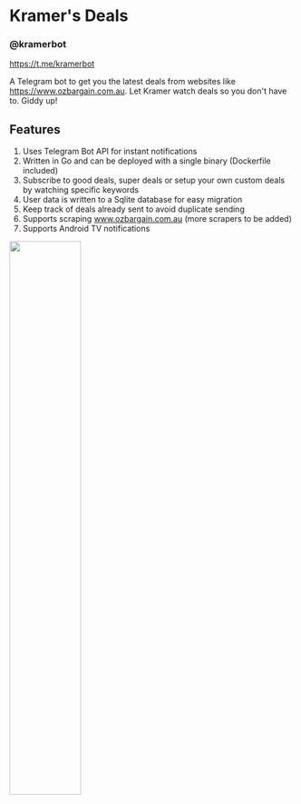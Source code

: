 # Kramer's Deals

### @kramerbot

https://t.me/kramerbot

A Telegram bot to get you the latest deals from websites like https://www.ozbargain.com.au. Let Kramer watch deals so you don't have to. Giddy up!

## Features
1. Uses Telegram Bot API for instant notifications
2. Written in Go and can be deployed with a single binary (Dockerfile included)
3. Subscribe to good deals, super deals or setup your own custom deals by watching specific keywords
4. User data is written to a Sqlite database for easy migration
5. Keep track of deals already sent to avoid duplicate sending
6. Supports scraping www.ozbargain.com.au (more scrapers to be added)
7. Supports Android TV notifications

<img src="https://raw.githubusercontent.com/intothevoid/kramerbot/main/static/about.jpeg" width="50%" height="50%"></img>
